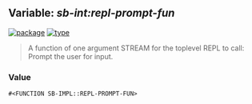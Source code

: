 ## Variable: ***sb-int:*repl-prompt-fun****
[![package](https://img.shields.io/badge/Package-SB--INT-5f9ea0.svg?style=social&colorA=999999)](../) [![type](https://img.shields.io/badge/Type-Variable-5f9ea0.svg?style=social&colorA=999999)](../#variable) 

> A function of one argument STREAM for the toplevel REPL to call: Prompt
> the user for input.

### Value
```
#<FUNCTION SB-IMPL::REPL-PROMPT-FUN>
```
